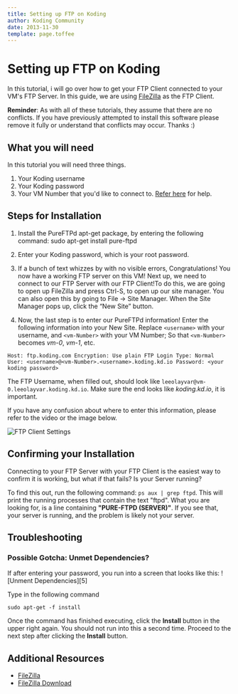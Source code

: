 ```yaml
---
title: Setting up FTP on Koding
author: Koding Community
date: 2013-11-30
template: page.toffee
---
```


# Setting up FTP on Koding

In this tutorial, i will go over how to get your FTP Client connected to your 
VM's FTP Server. In this guide, we are using 
[FileZilla](https://filezilla-project.org/) as the FTP Client.

**Reminder**: As with all of these tutorials, they assume that there are no 
conflicts. If you have previously attempted to install this software please 
remove it fully or understand that conflicts may occur. Thanks :)

## What you will need

In this tutorial you will need three things.

1. Your Koding username
2. Your Koding password
3. Your VM Number that you'd like to connect to. [Refer 
here](/faq/find-your-vm-number) for help.

## Steps for Installation

1. Install the PureFTPd apt-get package, by entering the following command: 
sudo apt-get install pure-ftpd

2. Enter your Koding password, which is your root password.

3. If a bunch of text whizzes by with no visible errors, Congratulations! You 
now have a working FTP server on this VM! Next up, we need to connect to our 
FTP Server with our FTP Client!To do this, we are going to open up FileZilla 
and press Ctrl-S, to open up our site manager. You can also open this by going 
to File -> Site Manager. When the Site Manager pops up, click the “New Site” 
button.

4. Now, the last step is to enter our PureFTPd information! Enter the following 
information into your New Site. Replace `<username>` with your username, and 
`<vm-Number>` with your VM Number; So that `<vm-Number>` becomes _vm-0_, 
_vm-1_, etc.

`Host: ftp.koding.com Encryption: Use plain FTP Login Type: Normal User: <username>@<vm-Number>.<username>.koding.kd.io Password: <your koding password>`

The FTP Username, when filled out, should look like `leeolayvar@vm-0.leeolayvar.koding.kd.io`. Make sure the end looks like _koding.kd.io_, it is important.

If you have any confusion about where to enter this information, please refer 
to the video or the image below.

![FTP Client Settings](/wp-content/uploads/ftpsettings.png)

## Confirming your Installation

Connecting to your FTP Server with your FTP Client is the easiest way to confirm it is working, but what if that fails? Is your Server running?

To find this out, run the following command: `ps aux | grep ftpd`. This will print the running processes that contain the text "ftpd". What you are looking for, is a line containing **"PURE-FTPD (SERVER)"**. If you see that, your server is running, and the problem is likely not your server.

## Troubleshooting

### Possible Gotcha: Unmet Dependencies?

If after entering your password, you run into a screen that looks like this: 
![Unment Dependencies][5]

Type in the following command

`sudo apt-get -f install`

Once the command has finished executing, click the **Install** button in the 
upper right again. You should not run into this a second time. Proceed to the 
next step after clicking the **Install** button.

## Additional Resources

  * [FileZilla](https://filezilla-project.org/)
  * [FileZilla Download](https://filezilla-project.org/download.php?type=client)
